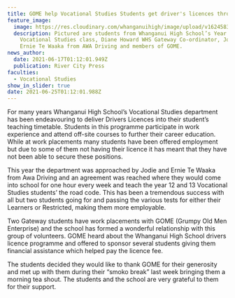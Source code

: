 ```yaml
---
title: GOME help Vocational Studies Students get driver's licences through school
feature_image:
  image: https://res.cloudinary.com/whanganuihigh/image/upload/v1624583572/News/Vocational_Studies_Students._RCP_17.6.21.jpg
  description: Pictured are students from Whanganui High School’s Year 12
    Vocational Studies class, Diane Howard WHS Gateway Co-ordinator, Jodie and
    Ernie Te Waaka from AWA Driving and members of GOME.
news_author:
  date: 2021-06-17T01:12:01.949Z
  publication: River City Press
faculties:
  - Vocational Studies
show_in_slider: true
date: 2021-06-25T01:12:01.988Z
---
```

For many years Whanganui High School’s Vocational Studies department has been endeavouring to deliver Drivers Licences into their student’s teaching timetable. Students in this programme participate in work experience and attend off-site courses to further their career education. While at work placements many students have been offered employment but due to some of them not having their licence it has meant that they have not been able to secure these positions.

This year the department was approached by Jodie and Ernie Te Waaka from Awa Driving and an agreement was reached where they would come into school for one hour every week and teach the year 12 and 13 Vocational Studies students’ the road code. This has been a tremendous success with all but two students going for and passing the various tests for either their Learners or Restricted, making them more employable.

Two Gateway students have work placements with GOME (Grumpy Old Men Enterprise) and the school has formed a wonderful relationship with this group of volunteers. GOME heard about the Whanganui High School drivers licence programme and offered to sponsor several students giving them financial assistance which helped pay the licence fee. 

The students decided they would like to thank GOME for their generosity and met up with them during their “smoko break” last week bringing them a morning tea shout. The students and the school are very grateful to them for their support.